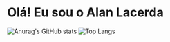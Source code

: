 # Olá! Eu sou o Alan Lacerda

![Anurag's GitHub stats](https://github-readme-stats.vercel.app/api?username=Alan118020&show_icons=true&theme=radical)
![Top Langs](https://github-readme-stats.vercel.app/api/top-langs/?username=Alan118020&layout=compact&hide_title=true&theme=radical)


